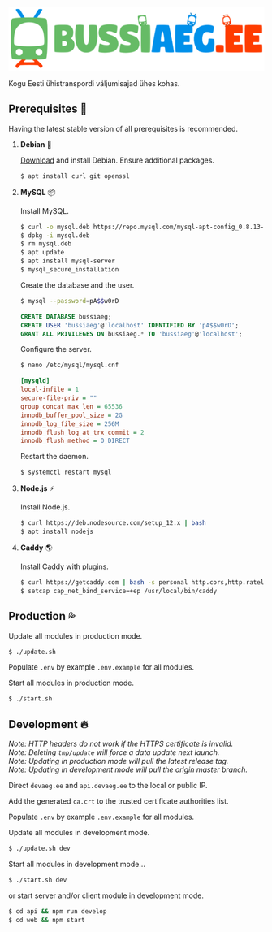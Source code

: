 ![Bussiaeg.ee logo](https://raw.githubusercontent.com/karlkoorna/bussiaeg/master/web/public/assets/logo-single.svg?sanitize=true)

Kogu Eesti ühistranspordi väljumisajad ühes kohas.

## Prerequisites :open_book:

Having the latest stable version of all prerequisites is recommended.

1. **Debian** :penguin:
	
	[Download](https://www.debian.org/distrib/) and install Debian. Ensure additional packages.
	
	```bash
	$ apt install curl git openssl
	```

2. **MySQL** :package:
	
	Install MySQL.
	
	```bash
	$ curl -o mysql.deb https://repo.mysql.com/mysql-apt-config_0.8.13-1_all.deb
	$ dpkg -i mysql.deb
	$ rm mysql.deb
	$ apt update
	$ apt install mysql-server
	$ mysql_secure_installation
	```
	
	Create the database and the user.
	
	```bash
	$ mysql --password=pA$$w0rD
	```
	
	```sql
	CREATE DATABASE bussiaeg;
	CREATE USER 'bussiaeg'@'localhost' IDENTIFIED BY 'pA$$w0rD';
	GRANT ALL PRIVILEGES ON bussiaeg.* TO 'bussiaeg'@'localhost';
	```
	
	Configure the server.
	
	```bash
	$ nano /etc/mysql/mysql.cnf
	```
	
	```ini
	[mysqld]
	local-infile = 1
	secure-file-priv = ""
	group_concat_max_len = 65536
	innodb_buffer_pool_size = 2G
	innodb_log_file_size = 256M
	innodb_flush_log_at_trx_commit = 2
	innodb_flush_method = O_DIRECT
	```
	
	Restart the daemon.
	
	```bash
	$ systemctl restart mysql
	```

3. **Node.js** :zap:
	
	Install Node.js.
	
	```bash
	$ curl https://deb.nodesource.com/setup_12.x | bash
	$ apt install nodejs
	```

4. **Caddy** :earth_americas:
	
	Install Caddy with plugins.
	
	```bash
	$ curl https://getcaddy.com | bash -s personal http.cors,http.ratelimit,http.expires
	$ setcap cap_net_bind_service=+ep /usr/local/bin/caddy
	```

## Production :sweat_drops:

Update all modules in production mode.

```bash
$ ./update.sh
```

Populate `.env` by example `.env.example` for all modules.

Start all modules in production mode.

```bash
$ ./start.sh
```

## Development :fire:

*Note: HTTP headers do not work if the HTTPS certificate is invalid.*\
*Note: Deleting `tmp/update` will force a data update next launch.*\
*Note: Updating in production mode will pull the latest release tag.*\
*Note: Updating in development mode will pull the origin master branch.*

Direct `devaeg.ee` and `api.devaeg.ee` to the local or public IP.

Add the generated `ca.crt` to the trusted certificate authorities list.

Populate `.env` by example `.env.example` for all modules.

Update all modules in development mode.

```bash
$ ./update.sh dev
```

Start all modules in development mode...

```bash
$ ./start.sh dev
```

or start server and/or client module in development mode.

```bash
$ cd api && npm run develop
$ cd web && npm start
```
